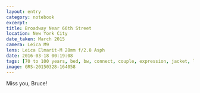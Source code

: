 ```yaml
--- 
layout: entry
category: notebook
excerpt:
title: Broadway Near 66th Street
location: New York City
date_taken: March 2015
camera: Leica M9
lens: Leica Elmarit-M 28mm f/2.8 Asph
date: 2016-03-18 00:19:08
tags: [70 to 100 years, bed, bw, connect, couple, expression, jacket, ladies, old, old ladies, scarf, women]
image: GRS-20150328-164058
---
```

Miss you, Bruce!